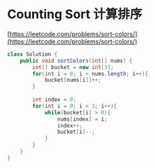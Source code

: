 # Counting Sort 计算排序

[https://leetcode.com/problems/sort-colors/](https://leetcode.com/problems/sort-colors/)  
  


```java
class Solution {
    public void sortColors(int[] nums) {
        int[] bucket = new int[3];
        for(int i = 0; i < nums.length; i++){
            bucket[nums[i]]++;
        }
        
        int index = 0;
        for(int i = 0; i < 3; i++){
            while(bucket[i] > 0){
                nums[index] = i;
                index++;
                bucket[i]--;
            }
        }
    }
}
```

  


